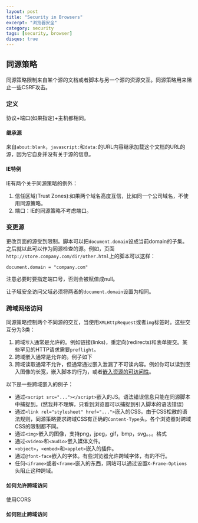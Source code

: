 ```yaml
---
layout: post
title: "Security in Browsers"
excerpt: "浏览器安全"
category: security
tags: [security, browser]
disqus: true
---
```



## 同源策略

同源策略限制来自某个源的文档或者脚本与另一个源的资源交互。同源策略用来阻止一些CSRF攻击。

### 定义

协议+端口(如果指定)+主机都相同。

#### 继承源

来自`about:blank`，`javascript:`和`data:`的URL内容继承加载这个文档的URL的源，因为它自身并没有关于源的信息。

#### IE特例

IE有两个关于同源策略的例外：

1. 信任区域(Trust Zones):如果两个域名高度互信，比如同一个公司域名，不使用同源策略。
2. 端口：IE的同源策略不考虑端口。

### 变更源

更改页面的源受到限制。脚本可以把`document.domain`设成当前domain的子集。之后就以此可以作为同源检查的源。例如，页面`http://store.company.com/dir/other.html`上的脚本可以这样：

    document.domain = "company.com"

注意必要时要指定端口号，否则会被赋值成null。

让子域安全访问父域必须将两者的`document.domain`设置为相同。

### 跨域网络访问

同源策略控制两个不同源的交互，当使用`XMLHttpRequest`或者`img`标签时。这些交互分为3类：

1. 跨域`写入`通常是允许的。例如链接(links)，重定向(redirects)和表单提交。某些罕见的HTTP请求需要`preflight`。
2. 跨域嵌入通常是允许的。例子如下
3. 跨域读取通常不允许，但通常通过嵌入泄漏了不可读内容。例如你可以读到嵌入图像的长宽，嵌入脚本的行为，或者[嵌入资源的可访问性](https://bugzilla.mozilla.org/show_bug.cgi?id=629094)。

以下是一些跨域嵌入的例子：

- 通过`<script src="..."></script>`嵌入的JS。语法错误信息只能在同源脚本中捕捉到。(然我并不理解，只看到浏览器可以捕捉到引入脚本的语法错误)
- 通过`<link rel="stylesheet" href="...">`嵌入的CSS。由于CSS松散的语法规则，同源策略要求跨域CSS有正确的`Content-Type`头。各个浏览器对跨域CSS的限制都不同。
- 通过`<img>`嵌入的图像，支持png，jpeg，gif，bmp，svg。。。格式
- 通过`<video>`和`<audio>`嵌入媒体文件。
- `<object>`，`<embed>`和`<applet>`嵌入的插件。
- 通过`@font-face`嵌入的字体。有些浏览器允许跨域字体，有的不行。
- 任何`<iframe>`或者`<frame>`嵌入的东西，网站可以通过设置`X-Frame-Options`头阻止这种跨域。

#### 如何允许跨域访问

使用CORS

#### 如何阻止跨域访问
